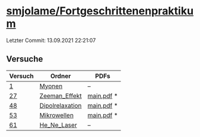 # [smjolame/Fortgeschrittenenpraktikum](https://github.com/smjolame/Fortgeschrittenenpraktikum)

Letzter Commit: 13.09.2021 22:21:07

## Versuche

|       Versuch        |                                               Ordner                                                |                                                                                  PDFs                                                                                   |
|----------------------|-----------------------------------------------------------------------------------------------------|-------------------------------------------------------------------------------------------------------------------------------------------------------------------------|
|[1](../../versuch/1)  |[Myonen](https://github.com/smjolame/Fortgeschrittenenpraktikum/tree/master/Myonen)                  |–                                                                                                                                                                        |
|[27](../../versuch/27)|[Zeeman_Effekt](https://github.com/smjolame/Fortgeschrittenenpraktikum/tree/master/Zeeman_Effekt)    |[main.pdf](https://docs.google.com/viewer?url=https://raw.githubusercontent.com/NicoWeio/awesome-ap-pdfs/main/smjolame%E2%88%95Fortgeschrittenenpraktikum/27/main.pdf) \*|
|[48](../../versuch/48)|[Dipolrelaxation](https://github.com/smjolame/Fortgeschrittenenpraktikum/tree/master/Dipolrelaxation)|[main.pdf](https://docs.google.com/viewer?url=https://raw.githubusercontent.com/NicoWeio/awesome-ap-pdfs/main/smjolame%E2%88%95Fortgeschrittenenpraktikum/48/main.pdf) \*|
|[53](../../versuch/53)|[Mikrowellen](https://github.com/smjolame/Fortgeschrittenenpraktikum/tree/master/Mikrowellen)        |[main.pdf](https://docs.google.com/viewer?url=https://raw.githubusercontent.com/NicoWeio/awesome-ap-pdfs/main/smjolame%E2%88%95Fortgeschrittenenpraktikum/53/main.pdf) \*|
|[61](../../versuch/61)|[He_Ne_Laser](https://github.com/smjolame/Fortgeschrittenenpraktikum/tree/master/He_Ne_Laser)        |–                                                                                                                                                                        |
